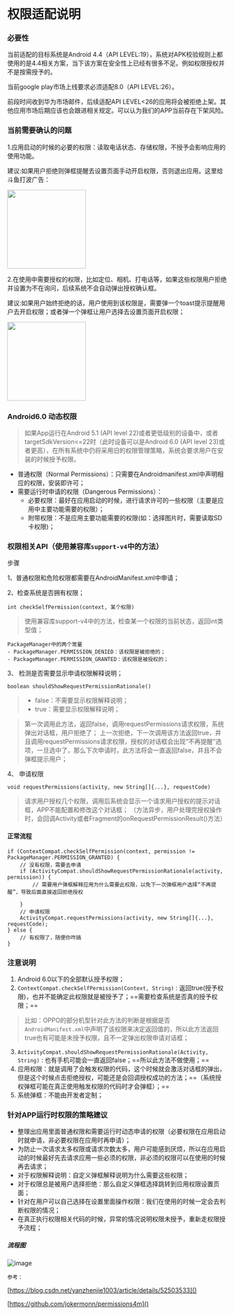 权限适配说明
=============
### 必要性
当前适配的目标系统是Android 4.4（API LEVEL:19），系统对APK校验规则上都使用的是4.4相关方案，当下该方案在安全性上已经有很多不足。例如权限授权并不是按需授予的。

当前google play市场上线要求必须适配8.0（API LEVEL:26）。

前段时间收到华为市场邮件，后续适配API LEVEL<26的应用将会被拒绝上架。其他应用市场后期应该也会跟进相关规定。可以认为我们的APP当前存在下架风险。
### 当前需要确认的问题
1.应用启动的时候的必要的权限：读取电话状态、存储权限，不授予会影响应用的使用功能。

建议:如果用户拒绝则弹框提醒去设置页面手动开启权限，否则退出应用。这里给斗鱼打波广告：

<img width="180" src="./必要权限.jpg">

2.在使用中需要授权的权限，比如定位、相机、打电话等，如果这些权限用户拒绝并设置为不在询问，后续系统不会自动弹出授权确认框。

建议:如果用户始终拒绝的话，用户使用到该权限是，需要弹一个toast提示提醒用户去开启权限；或者弹一个弹框让用户选择去设置页面开启权限；

<img width="180" src="./非必要权限.jpg">

### Android6.0 动态权限
> 如果App运行在Android 5.1 (API level 22)或者更低级别的设备中，或者targetSdkVersion<=22时（此时设备可以是Android 6.0 (API level 23)或者更高），在所有系统中仍将采用旧的权限管理策略，系统会要求用户在安装的时候授予权限。

- 普通权限（Normal Permissions）：只需要在Androidmanifest.xml中声明相应的权限，安装即许可；
- 需要运行时申请的权限（Dangerous Permissions）： 
    - 必要权限：最好在应用启动的时候，进行请求许可的一些权限（主要是应用中主要功能需要的权限）；
    - 附带权限：不是应用主要功能需要的权限(如：选择图片时，需要读取SD卡权限)；


### 权限相关API（使用兼容库`support-v4`中的方法）
步骤

1、普通权限和危险权限都需要在AndroidManifest.xml中申请；

2、检查系统是否拥有权限；

`int checkSelfPermission(context, 某个权限)`
> 使用兼容库support-v4中的方法，检查某一个权限的当前状态，返回int类型值；

    PackageManager中的两个常量
    - PackageManager.PERMISSION_DENIED：该权限是被拒绝的；
    - PackageManager.PERMISSION_GRANTED：该权限是被授权的；

3、 检测是否需要显示申请权限解释说明；

`boolean shouldShowRequestPermissionRationale()`
> - false：不需要显示权限解释说明；
> - true：需要显示权限解释说明；

> 第一次调用此方法，返回false，调用requestPermissions请求权限，系统弹出对话框，用户拒绝了；
上一次拒绝，下一次调用该方法返回true，并且调用requestPermissions请求权限，授权的对话框会出现“不再提醒”选项，一旦选中了，那么下次申请时，此方法将会一直返回false，并且不会弹框提示用户；

4、 申请权限

`void requestPermissions(activity, new String[]{...}, requestCode)`
> 请求用户授权几个权限，调用后系统会显示一个请求用户授权的提示对话框，APP不能配置和修改这个对话框；
（方法异步，用户处理完授权操作时，会回调Activity或者Fragment的onRequestPermissionResult()方法）

#### 正常流程
```
if (ContextCompat.checkSelfPermission(context, permission != PackageManager.PERMISSION_GRANTED) {
    // 没有权限，需要去申请
    if (ActivityCompat.shouldShowRequestPermissionRationale(activity, permission)) {
        // 需要用户弹框解释应用为什么需要此权限，以免下一次弹框用户选择“不再提醒”，导致后面直接返回拒绝授权
        
    }
    // 申请权限
    ActivityCompat.requestPermissions(activity, new String[]{...}, requestCode);
} else {
    // 有权限了，随便你咋搞
}
```

### 注意说明
1. Android 6.0以下的全部默认授予权限；
2. `ContextCompat.checkSelfPermission(Context, String)：`返回true(授予权限)，也并不能确定此权限就是被授予了；==需要检查系统是否真的授予权限；==
> 比如：OPPO的部分机型针对此方法的判断是根据是否`AndroidManifest.xml`中声明了该权限来决定返回值的，所以此方法返回true也有可能是未授予权限，且不一定弹出权限申请对话框；
3. `ActivityCompat.shouldShowRequestPermissionRationale(Activity, String)：`也有手机可能会一直返回false；==所以此方法不做使用；==
4. 应用权限：就是调用了会触发权限的代码，这个时候就会激活对话框的弹出，但是这个时候点击拒绝授权，可能还是会回调授权成功的方法；==（系统授权弹框可能在真正使用触发权限的代码时才会弹框）；==
5. 系统弹框：不能由开发者定制；


### 针对APP运行时权限的策略建议
- 整理出应用里面普通权限和需要运行时动态申请的权限（必要权限在应用启动时就申请，非必要权限在应用时再申请）；
- 为防止一次请求太多权限或请求次数太多，用户可能感到厌烦，所以在应用启动的时候最好先去请求应用一些必须的权限，非必须的权限可以在使用的时候再去请求；
- 对于权限解释说明：自定义弹框解释说明为什么需要这些权限；
- 对于权限总是被用户选择拒绝：那么自定义弹框选择跳转到应用权限设置页面；
- 针对在用户可以自己选择在设置里面操作权限：我们在使用的时候一定会去判断权限的情况；
- 在真正执行权限相关代码的时候，异常的情况说明权限未授予，重新走权限授予流程；

##### 流程图
![image](./Android6.0权限流程图.jpg)

`参考：`

[https://blog.csdn.net/yanzhenjie1003/article/details/52503533]()

[https://github.com/jokermonn/permissions4m]()
